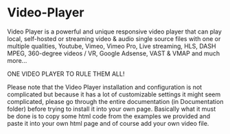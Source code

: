 # Video-Player

Video Player is a powerful and unique responsive video player that can play local, self-hosted or streaming video & audio single source files with one or multiple qualities, Youtube, Vimeo, Vimeo Pro, Live streaming, HLS, DASH MPEG, 360-degree videos / VR, Google Adsense, VAST & VMAP and much more...

ONE VIDEO PLAYER TO RULE THEM ALL! 

Please note that the Video Player installation and configuration is not complicated but because it has a lot of customizable settings it might seem complicated, please go through the entire documentation (in Documentation folder) before trying to install it into your own page. Basically what it must be done is to copy some html code from the examples we provided and paste it into your own html page and of course add your own video file.
